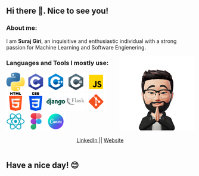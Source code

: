 ## **Hi there 👋. Nice to see you!**

### **About me:**
I am **Suraj Giri**, an inquisitive and enthusiastic individual with a strong passion for Machine Learning and Software Engienering.

[<img align="right" src="./assets/icons/avatar.png" height="200px">]()

### **Languages and Tools I mostly use:**

<!-- <div> -->
[<img src = "./assets/icons/python.png" height = 50px/>](https://www.python.org/)
[<img src = "./assets/icons/c.png" height = 50px>]()
[<img src = "./assets/icons/c++.png" height = 50px>]()
[<img src = "./assets/icons/c_sharp.png" height = 50px>]()
[<img src = "./assets/icons/javascript.png" height = 50px>]()
[<img src = "./assets/icons/html.png" height = 50px>]()
[<img src = "./assets/icons/css.png" height = 50px>]()
[<img src = "./assets/icons/django.png" height = 50px>]()
[<img src = "./assets/icons/flask.png" height = 50px>]()
[<img src = "./assets/icons/git.png" height = 50px>]()
[<img src = "./assets/icons/react.png" height = 50px>]()
[<img src = "./assets/icons/figma.png" height = 50px>]()
[<img src = "./assets/icons/canva.png" height = 50px>]()
<!-- </div> -->

<div align="center">
<a align="center" href="https://www.linkedin.com/in/surajgiri7/">
LinkedIn
</a>||
<a align="center" href="https://www.girisuraj.com.np">
Website
</a><br>
<img align="center" src="https://komarev.com/ghpvc/?username=surajgiri7&style=flat-square&color=blue" alt=""/>
</div>

## Have a nice day! 😊






<!--
**surajgiri7/surajgiri7** is a ✨ _special_ ✨ repository because its `README.md` (this file) appears on your GitHub profile.

Here are some ideas to get you started:

- 🔭 I’m currently working on ...
- 🌱 I’m currently learning ...
- 👯 I’m looking to collaborate on ...
- 🤔 I’m looking for help with ...
- 💬 Ask me about ...
- 📫 How to reach me: ...
- 😄 Pronouns: ...
- ⚡ Fun fact: ...
-->
